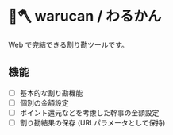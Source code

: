 # 🥫🪓 warucan / わるかん

Web で完結できる割り勘ツールです。

## 機能

- [ ] 基本的な割り勘機能
- [ ] 個別の金額設定
- [ ] ポイント還元などを考慮した幹事の金額設定
- [ ] 割り勘結果の保存 (URLパラメータとして保持)